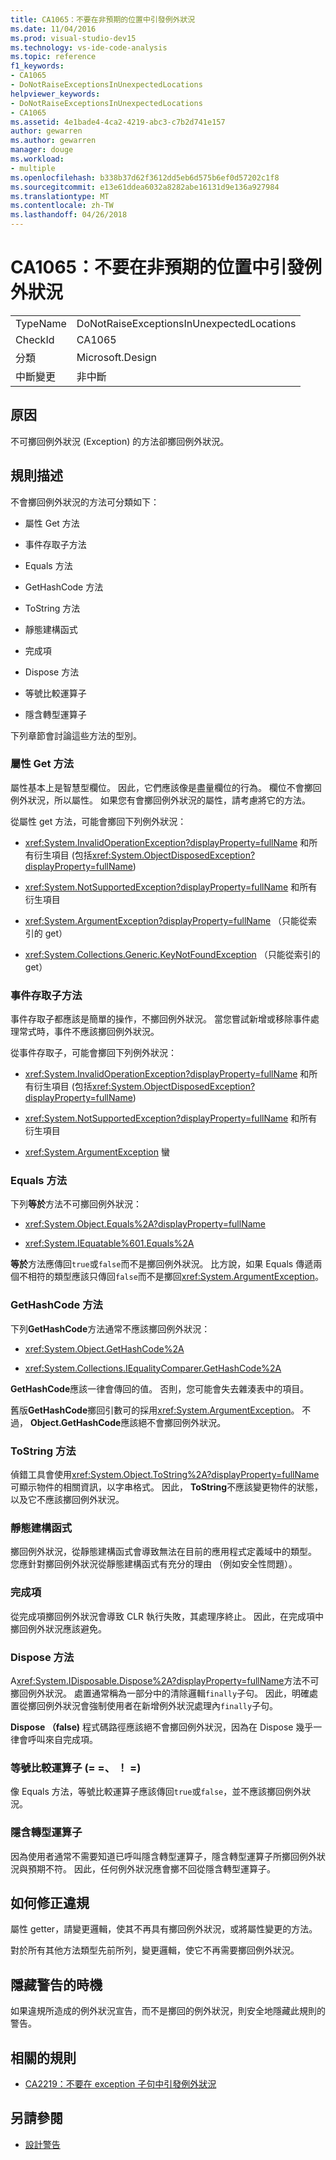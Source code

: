 ```yaml
---
title: CA1065：不要在非預期的位置中引發例外狀況
ms.date: 11/04/2016
ms.prod: visual-studio-dev15
ms.technology: vs-ide-code-analysis
ms.topic: reference
f1_keywords:
- CA1065
- DoNotRaiseExceptionsInUnexpectedLocations
helpviewer_keywords:
- DoNotRaiseExceptionsInUnexpectedLocations
- CA1065
ms.assetid: 4e1bade4-4ca2-4219-abc3-c7b2d741e157
author: gewarren
ms.author: gewarren
manager: douge
ms.workload:
- multiple
ms.openlocfilehash: b338b37d62f3612dd5eb6d575b6ef0d57202c1f8
ms.sourcegitcommit: e13e61ddea6032a8282abe16131d9e136a927984
ms.translationtype: MT
ms.contentlocale: zh-TW
ms.lasthandoff: 04/26/2018
---
```

# <a name="ca1065-do-not-raise-exceptions-in-unexpected-locations"></a>CA1065：不要在非預期的位置中引發例外狀況

|||
|-|-|
|TypeName|DoNotRaiseExceptionsInUnexpectedLocations|
|CheckId|CA1065|
|分類|Microsoft.Design|
|中斷變更|非中斷|

## <a name="cause"></a>原因

不可擲回例外狀況 (Exception) 的方法卻擲回例外狀況。

## <a name="rule-description"></a>規則描述

不會擲回例外狀況的方法可分類如下：

- 屬性 Get 方法

- 事件存取子方法

- Equals 方法

- GetHashCode 方法

- ToString 方法

- 靜態建構函式

- 完成項

- Dispose 方法

- 等號比較運算子

- 隱含轉型運算子

下列章節會討論這些方法的型別。

### <a name="property-get-methods"></a>屬性 Get 方法

屬性基本上是智慧型欄位。 因此，它們應該像是盡量欄位的行為。 欄位不會擲回例外狀況，所以屬性。 如果您有會擲回例外狀況的屬性，請考慮將它的方法。

從屬性 get 方法，可能會擲回下列例外狀況：

- <xref:System.InvalidOperationException?displayProperty=fullName> 和所有衍生項目 (包括<xref:System.ObjectDisposedException?displayProperty=fullName>)

- <xref:System.NotSupportedException?displayProperty=fullName> 和所有衍生項目

- <xref:System.ArgumentException?displayProperty=fullName> （只能從索引的 get）

- <xref:System.Collections.Generic.KeyNotFoundException> （只能從索引的 get）

### <a name="event-accessor-methods"></a>事件存取子方法

事件存取子都應該是簡單的操作，不擲回例外狀況。 當您嘗試新增或移除事件處理常式時，事件不應該擲回例外狀況。

從事件存取子，可能會擲回下列例外狀況：

- <xref:System.InvalidOperationException?displayProperty=fullName> 和所有衍生項目 (包括<xref:System.ObjectDisposedException?displayProperty=fullName>)

- <xref:System.NotSupportedException?displayProperty=fullName> 和所有衍生項目

- <xref:System.ArgumentException> 蠻

### <a name="equals-methods"></a>Equals 方法

下列**等於**方法不可擲回例外狀況：

- <xref:System.Object.Equals%2A?displayProperty=fullName>

- <xref:System.IEquatable%601.Equals%2A>

**等於**方法應傳回`true`或`false`而不是擲回例外狀況。 比方說，如果 Equals 傳遞兩個不相符的類型應該只傳回`false`而不是擲回<xref:System.ArgumentException>。

### <a name="gethashcode-methods"></a>GetHashCode 方法

下列**GetHashCode**方法通常不應該擲回例外狀況：

- <xref:System.Object.GetHashCode%2A>

- <xref:System.Collections.IEqualityComparer.GetHashCode%2A>

**GetHashCode**應該一律會傳回的值。 否則，您可能會失去雜湊表中的項目。

舊版**GetHashCode**擲回引數可的採用<xref:System.ArgumentException>。 不過， **Object.GetHashCode**應該絕不會擲回例外狀況。

### <a name="tostring-methods"></a>ToString 方法

偵錯工具會使用<xref:System.Object.ToString%2A?displayProperty=fullName>可顯示物件的相關資訊，以字串格式。 因此， **ToString**不應該變更物件的狀態，以及它不應該擲回例外狀況。

### <a name="static-constructors"></a>靜態建構函式

擲回例外狀況，從靜態建構函式會導致無法在目前的應用程式定義域中的類型。 您應針對擲回例外狀況從靜態建構函式有充分的理由 （例如安全性問題）。

### <a name="finalizers"></a>完成項

從完成項擲回例外狀況會導致 CLR 執行失敗，其處理序終止。 因此，在完成項中擲回例外狀況應該避免。

### <a name="dispose-methods"></a>Dispose 方法

A<xref:System.IDisposable.Dispose%2A?displayProperty=fullName>方法不可擲回例外狀況。 處置通常稱為一部分中的清除邏輯`finally`子句。 因此，明確處置從擲回例外狀況會強制使用者在新增例外狀況處理內`finally`子句。

**Dispose （false)** 程式碼路徑應該絕不會擲回例外狀況，因為在 Dispose 幾乎一律會呼叫來自完成項。

### <a name="equality-operators--"></a>等號比較運算子 (= =、 ！ =)

像 Equals 方法，等號比較運算子應該傳回`true`或`false`，並不應該擲回例外狀況。

### <a name="implicit-cast-operators"></a>隱含轉型運算子

因為使用者通常不需要知道已呼叫隱含轉型運算子，隱含轉型運算子所擲回例外狀況與預期不符。 因此，任何例外狀況應會擲不回從隱含轉型運算子。

## <a name="how-to-fix-violations"></a>如何修正違規

屬性 getter，請變更邏輯，使其不再具有擲回例外狀況，或將屬性變更的方法。

對於所有其他方法類型先前所列，變更邏輯，使它不再需要擲回例外狀況。

## <a name="when-to-suppress-warnings"></a>隱藏警告的時機

如果違規所造成的例外狀況宣告，而不是擲回的例外狀況，則安全地隱藏此規則的警告。

## <a name="related-rules"></a>相關的規則

- [CA2219：不要在 exception 子句中引發例外狀況](../code-quality/ca2219-do-not-raise-exceptions-in-exception-clauses.md)

## <a name="see-also"></a>另請參閱

- [設計警告](../code-quality/design-warnings.md)